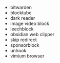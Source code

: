 - bitwarden
- blocktube
- dark reader
- image video block
- leechblock
- obsidian web clipper
- skip redirect
- sponsorblock
- unhook
- vimium browser
